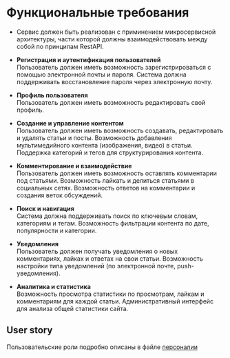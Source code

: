 # Функциональные требования
- Сервис должен быть реализован с приминением микросервисной архитектуры, части которой должны взаимодействовать
между собой по принципам RestAPI. 

- **Регистрация и аутентификация пользователей**  
Пользователь должен иметь возможность зарегистрироваться с помощью электронной почты и пароля.
Система должна поддерживать восстановление пароля через электронную почту.

- **Профиль пользователя**  
Пользователь должен иметь возможность редактировать свой профиль.

- **Создание и управление контентом**  
Пользователь должен иметь возможность создавать, редактировать и удалять статьи и посты.
Возможность добавления мультимедийного контента (изображения, видео) в статьи.
Поддержка категорий и тегов для структурирования контента.

- **Комментирование и взаимодействие**  
Пользователь должен иметь возможность оставлять комментарии под статьями.
Возможность лайкать и делиться статьями в социальных сетях.
Возможность ответов на комментарии и создания веток обсуждений.

- **Поиск и навигация**  
Система должна поддерживать поиск по ключевым словам, категориям и тегам.
Возможность фильтрации контента по дате, популярности и категории.

- **Уведомления**  
Пользователь должен получать уведомления о новых комментариях, лайках и ответах на свои статьи.
Возможность настройки типа уведомлений (по электронной почте, push-уведомления).

- **Аналитика и статистика**  
Возможность просмотра статистики по просмотрам, лайкам и комментариям для каждой статьи.
Административный интерфейс для анализа общей статистики сайта.

## User story
Пользовательские роли подробно описаны в файле [персоналии](</Personalities.md>)  

